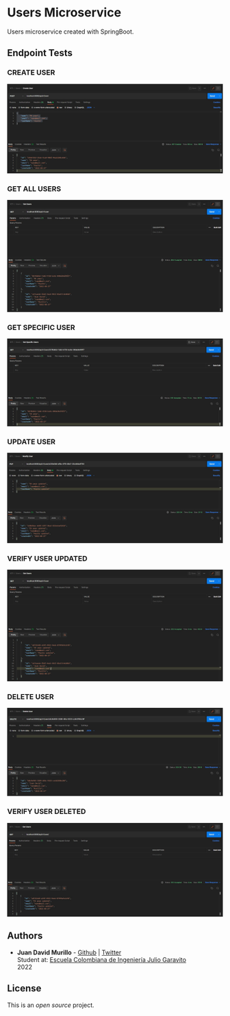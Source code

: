 # Users Microservice

Users microservice created with SpringBoot.

## Endpoint Tests
### CREATE USER
![](https://github.com/juancho20sp/IETI-2022-Users/blob/master/src/main/resources/static/images/part01/01-createUser.jpg)

### GET ALL USERS
![](https://github.com/juancho20sp/IETI-2022-Users/blob/master/src/main/resources/static/images/part01/02-getAll.jpg)

### GET SPECIFIC USER
![](https://github.com/juancho20sp/IETI-2022-Users/blob/master/src/main/resources/static/images/part01/03-getSpecificUser.jpg)

### UPDATE USER
![](https://github.com/juancho20sp/IETI-2022-Users/blob/master/src/main/resources/static/images/part01/04-updateUser.jpg)

### VERIFY USER UPDATED
![](https://github.com/juancho20sp/IETI-2022-Users/blob/master/src/main/resources/static/images/part01/05-verifyUserUpdated.jpg)

### DELETE USER
![](https://github.com/juancho20sp/IETI-2022-Users/blob/master/src/main/resources/static/images/part01/06-deleteUser.jpg)

### VERIFY USER DELETED
![](https://github.com/juancho20sp/IETI-2022-Users/blob/master/src/main/resources/static/images/part01/07-verifyUserDeleted.jpg)


## Authors

- **Juan David Murillo** - [Github](https://github.com/juancho20sp) | [Twitter](https://twitter.com/juancho20sp)<br/>
  Student at: [Escuela Colombiana de Ingeniería Julio Garavito](https://www.escuelaing.edu.co/es/) <br/>
  2022

## License

This is an _open source_ project.
